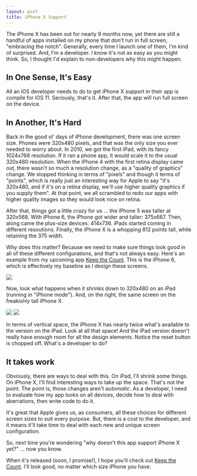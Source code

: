 ```yaml
---
layout: post
title: iPhone X Support
---
```

The iPhone X has been out for nearly 9 months now, yet there are still a handful of apps installed on my phone that
don't run in full screen, "embracing the notch".  Generally, every time I launch one of them, I'm kind of surprised. And,
I'm a developer. I know it's not as easy as you might think.  So, I thought I'd explain to non-developers why this might happen.

## In One Sense, It's Easy
All an iOS developer needs to do to get iPhone X support in their app is compile for iOS 11. Seriously, that's it. After
that, the app will run full screen on the device.

## In Another, It's Hard
Back in the good ol' days of iPhone development, there was one screen size.  Phones were 320x480 pixels, and that was the only
size you ever needed to worry about.  In 2010, we got the first iPad, with its fancy 1024x768 resolution. If it ran a phone app, it
would scale it to the usual 320x480 resolution. When the iPhone 4 with the first retina display came out, there wasn't so much
a resolution change, as a "quality of graphics" change.  We stopped thinking in terms of "pixels" and though it terms of "points",
which is really just an interesting way for Apple to say "it's 320x480, and if it's on a retina display, we'll use higher quality
graphics if you supply them".  At that point, we all scrambled to redo our apps with higher quality images so they would look nice
on retina.

After that, things got a little crazy for us ... the iPhone 5 was taller at 320x568. With iPhone 6, the iPhone got wider and
taller: 375x667. Then, along came the plus-size devices: 414x736.  iPads started coming in different resoutions. Finally, the
iPhone X is a whopping 812 points tall, while retaining the 375 width.

Why does this matter?  Because we need to make sure things look good in all of these different configurations, and that's not always
easy. Here's an example from my upcoming app [Keep the Count]. This is the iPhone 6, which is effectively my baseline as
I design these screens.  

<img src="{{ '/assets/postimages/20180624_screen0.png' | relative_url }}" class="screenshot"/>

Now, look what happens when it shrinks down to 320x480 on an iPad (running in "iPhone mode"). And, on the right, the same
screen on the freakishly tall iPhone X.

<img src="{{ '/assets/postimages/20180624_screen1.png' | relative_url }}" class="screenshot"/>
<img src="{{ '/assets/postimages/20180624_screen2.png' | relative_url }}" class="screenshot"/>

In terms of vertical space, the iPhone X has nearly twice what's available to the version on the iPad.  Look at all that space! And
the iPad version doesn't really have enough room for all the design elements. Notice the reset button is chopped off. What's a developer to do?

## It takes work
Obviously, there are ways to deal with this. On iPad, I'll shrink some things. On iPhone X, I'll find interesting ways to take up the
space.  That's not the point.  The point is, those changes aren't _automatic_.  As a developer, I need to evaluate how my app
looks on all devices, decide how to deal with aberrations, then write code to do it.

It's great that Apple gives us, as consumers, all these choices for different screen sizes to suit every purpose. But, there is
a cost to the developer, and it means it'll take time to deal with each new and unique screen configuration.

So, next time you're wondering "why doesn't this app support iPhone X yet?" ... now you know.

When it's released (soon, I promise!), I hope you'll check out [Keep the Count]. I'll look good, no matter which size iPhone you have.

[Keep the Count]: /apps/keepcount
